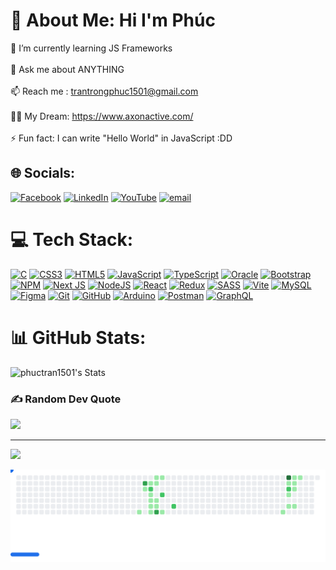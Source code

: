 #                                                                     💫 About Me: Hi I'm Phúc<br>

🌱 I’m currently learning JS Frameworks<br><br>💬 Ask me about ANYTHING<br><br>📫 Reach me : trantrongphuc1501@gmail.com<br><br>👨‍💻 My Dream: https://www.axonactive.com/<br><br>⚡ Fun fact: I can write "Hello World" in JavaScript :DD<br>


## 🌐 Socials:
[![Facebook](https://img.shields.io/badge/Facebook-%231877F2.svg?logo=Facebook&logoColor=white)](https://www.facebook.com/0907.anhiupe) [![LinkedIn](https://img.shields.io/badge/LinkedIn-%230077B5.svg?logo=linkedin&logoColor=white)](https://www.linkedin.com/in/ph%c3%bac-tr%e1%ba%a7n-a3a02b2bb/) [![YouTube](https://img.shields.io/badge/YouTube-%23FF0000.svg?logo=YouTube&logoColor=white)](https://www.youtube.com/@trantrongphucb2303) [![email](https://img.shields.io/badge/Email-D14836?logo=gmail&logoColor=white)](mailto:trantrongphuc1501@gmail.com) 

# 💻 Tech Stack:
[![C](https://img.shields.io/badge/c-%2300599C.svg?style=for-the-badge&logo=c&logoColor=white)](https://vi.wikipedia.org/wiki/C_(ng%C3%B4n_ng%E1%BB%AF_l%E1%BA%ADp_tr%C3%ACnh)) [![CSS3](https://img.shields.io/badge/css3-%231572B6.svg?style=for-the-badge&logo=css3&logoColor=white)](https://vi.wikipedia.org/wiki/CSS) [![HTML5](https://img.shields.io/badge/html5-%23E34F26.svg?style=for-the-badge&logo=html5&logoColor=white)](https://vi.wikipedia.org/wiki/HTML) [![JavaScript](https://img.shields.io/badge/javascript-%23323330.svg?style=for-the-badge&logo=javascript&logoColor=%23F7DF1E)](https://vi.wikipedia.org/wiki/JavaScript) [![TypeScript](https://img.shields.io/badge/typescript-%23007ACC.svg?style=for-the-badge&logo=typescript&logoColor=white)](https://www.typescriptlang.org/) [![Oracle](https://img.shields.io/badge/Oracle-F80000?style=for-the-badge&logo=oracle&logoColor=white)](https://www.oracle.com/) [![Bootstrap](https://img.shields.io/badge/bootstrap-%238511FA.svg?style=for-the-badge&logo=bootstrap&logoColor=white)](https://getbootstrap.com/) [![NPM](https://img.shields.io/badge/NPM-%23CB3837.svg?style=for-the-badge&logo=npm&logoColor=white)](https://www.npmjs.com/) [![Next JS](https://img.shields.io/badge/Next-black?style=for-the-badge&logo=next.js&logoColor=white)](https://nextjs.org/) [![NodeJS](https://img.shields.io/badge/node.js-6DA55F?style=for-the-badge&logo=node.js&logoColor=white)](https://nodejs.org/fr) [![React](https://img.shields.io/badge/react-%2320232a.svg?style=for-the-badge&logo=react&logoColor=%2361DAFB)](https://react.dev/) [![Redux](https://img.shields.io/badge/redux-%23593d88.svg?style=for-the-badge&logo=redux&logoColor=white)](https://redux.js.org/) [![SASS](https://img.shields.io/badge/SASS-hotpink.svg?style=for-the-badge&logo=SASS&logoColor=white)](https://sass-lang.com/) [![Vite](https://img.shields.io/badge/vite-%23646CFF.svg?style=for-the-badge&logo=vite&logoColor=white)](https://vite.dev/) [![MySQL](https://img.shields.io/badge/mysql-4479A1.svg?style=for-the-badge&logo=mysql&logoColor=white)](https://www.mysql.com/) [![Figma](https://img.shields.io/badge/figma-%23F24E1E.svg?style=for-the-badge&logo=figma&logoColor=white)](https://www.figma.com/) [![Git](https://img.shields.io/badge/git-%23F05033.svg?style=for-the-badge&logo=git&logoColor=white)](https://git-scm.com/) [![GitHub](https://img.shields.io/badge/github-%23121011.svg?style=for-the-badge&logo=github&logoColor=white)](https://github.com/) [![Arduino](https://img.shields.io/badge/-Arduino-00979D?style=for-the-badge&logo=Arduino&logoColor=white)](https://www.arduino.cc/) [![Postman](https://img.shields.io/badge/Postman-FF6C37?style=for-the-badge&logo=postman&logoColor=white)](https://www.postman.com/) [![GraphQL](https://img.shields.io/badge/-GraphQL-E10098?style=for-the-badge&logo=graphql&logoColor=white)](https://graphql.org/)
# 📊 GitHub Stats:
![phuctran1501's Stats](https://github-readme-stats.vercel.app/api?username=phuctran1501&theme=dark&show_icons=true&hide_border=false&count_private=true)

### ✍️ Random Dev Quote
![](https://quotes-github-readme.vercel.app/api?type=horizontal&theme=dark)

---
[![](https://visitcount.itsvg.in/api?id=phuctran1501&icon=0&color=1)](https://visitcount.itsvg.in)

<!-- Proudly created with GPRM ( https://gprm.itsvg.in ) -->
<picture>
  <source
    media="(prefers-color-scheme: dark)"
    srcset="images/breakout-dark.svg"
  />
  <source
    media="(prefers-color-scheme: light)"
    srcset="images/breakout-light.svg"
  />
  <img alt="Breakout Game" src="images/breakout-light.svg" />
</picture>
